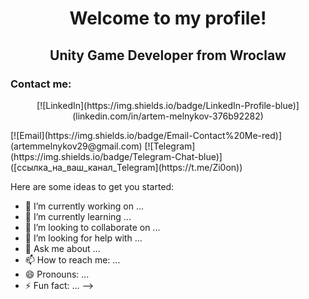 # <p align="center">Welcome to my profile!</p>

## <p align="center">Unity Game Developer from Wroclaw</p>

### Contact me:

<p align="center">[![LinkedIn](https://img.shields.io/badge/LinkedIn-Profile-blue)](linkedin.com/in/artem-melnykov-376b92282)</p>
[![Email](https://img.shields.io/badge/Email-Contact%20Me-red)](artemmelnykov29@gmail.com)
[![Telegram](https://img.shields.io/badge/Telegram-Chat-blue)]([ссылка_на_ваш_канал_Telegram](https://t.me/Zi0on))

Here are some ideas to get you started:

- 🔭 I’m currently working on ...
- 🌱 I’m currently learning ...
- 👯 I’m looking to collaborate on ...
- 🤔 I’m looking for help with ...
- 💬 Ask me about ...
- 📫 How to reach me: ...
- 😄 Pronouns: ...
- ⚡ Fun fact: ...
-->
